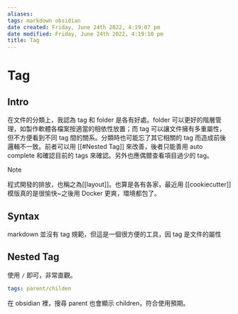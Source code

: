 ```yaml
---
aliases: 
tags: markdown obsidian
date created: Friday, June 24th 2022, 4:19:07 pm
date modified: Friday, June 24th 2022, 4:19:10 pm
title: Tag
---
```


# Tag

## Intro

在文件的分類上，我認為 tag 和 folder 是各有好處。folder 可以更好的階層管理，如製作軟體各檔案按適當的相依性放置；而 tag 可以讓文件擁有多重屬性，但不方便看到不同 tag 間的關系。分類時也可能忘了其它相關的 tag 而造成前後邏輯不一致。前者可以用 [[#Nested Tag]] 來改善，後者只能善用 auto complete 和確認目前的 tags 來確認。另外也應偶爾查看項目過少的 tag。

> [!Note]
> 程式開發的排放，也稱之為[[layout]]。也算是各有各家，最近用 [[cookiecutter]] 模版真的是很愉快~之後用 Docker 更爽，環境都包了。

## Syntax

markdown 並沒有 tag 規範，但這是一個很方便的工具，因
tag 是文件的屬性

## Nested Tag
使用 `/` 即可，非常直觀。

```yaml
tags: parent/childen
```

在 obsidian 裡，搜尋 parent 也會顯示 children，符合使用預期。
